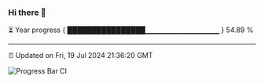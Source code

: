 ### Hi there 👋

⏳ Year progress { ████████████████▁▁▁▁▁▁▁▁▁▁▁▁▁▁ } 54.89 %

---

⏰ Updated on Fri, 19 Jul 2024 21:36:20 GMT

![Progress Bar CI](https://github.com/IshwaranRudhara/GIT-ACTION/workflows/Progress%20Bar%20CI/badge.svg)
